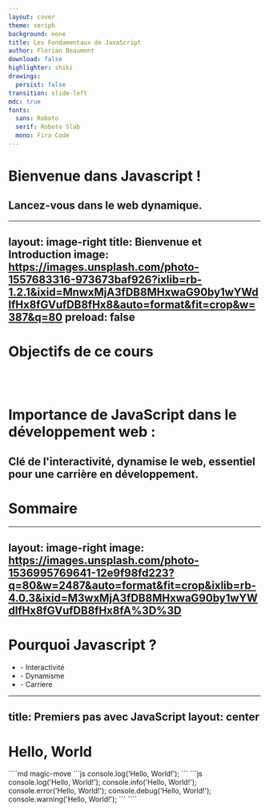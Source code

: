 ```yaml
---
layout: cover
theme: seriph
background: none
title: Les Fondamentaux de JavaScript
author: Florian Beaumont
download: false
highlighter: shiki
drawings:
  persist: false
transition: slide-left
mdc: true
fonts:
  sans: Roboto
  serif: Roboto Slab
  mono: Fira Code
---
```


# Bienvenue dans Javascript !

## Lancez-vous dans le web dynamique.

---
layout: image-right
title: Bienvenue et Introduction
image: https://images.unsplash.com/photo-1557683316-973673baf926?ixlib=rb-1.2.1&ixid=MnwxMjA3fDB8MHxwaG90by1wYWdlfHx8fGVufDB8fHx8&auto=format&fit=crop&w=387&q=80
preload: false
---

# Objectifs de ce cours
<div class="h-20">
    <ListWithDelai :list="['Interactivité', 'Dynamisme', 'Carriere']"/>
</div>

<br />
<br />

# Importance de JavaScript dans le développement web :

Clé de l'interactivité, dynamise le web, essentiel pour une carrière en développement.
---

# Sommaire
<Toc minDepth="1" maxDepth="2"></Toc>

---
layout: image-right
image: https://images.unsplash.com/photo-1536995769641-12e9f98fd223?q=80&w=2487&auto=format&fit=crop&ixlib=rb-4.0.3&ixid=M3wxMjA3fDB8MHxwaG90by1wYWdlfHx8fGVufDB8fHx8fA%3D%3D
---

# Pourquoi Javascript ?
<ul>
    <li v-after>- <span v-mark.underline.orange>Interactivité</span></li>
    <li v-after>- <span v-mark.circle.teal>Dynamisme</span></li>
    <li v-after>- <span v-mark="{ color: '#701', type: 'underline' }">Carriere</span></li>
</ul>

<!-- <v-clicks depth="3"> -->
<!---->
<!-- - Item 1 -->
<!--   - Item 1.1 -->
<!--     - Item 1.1.1 -->
<!--         - Item 1.1.2 -->
<!--   - Item 1.2 -->
<!-- - Item 2 -->
<!--   - Item 2.1 -->
<!--   - Item 2.2 -->
<!---->
<!-- </v-clicks> -->

---
title: Premiers pas avec JavaScript
layout: center
---

<h1 class="text-center">Hello, World</h1> 
````md magic-move
```js
console.log('Hello, World!');
```
```js
console.log('Hello, World!');
console.info('Hello, World!');
console.error('Hello, World!');
console.debug('Hello, World!');
console.warning('Hello, World!');
```
````
<!-- throw new Error() pour signaler des erreurs qui doivent interrompre l'exécution d'un bloc de code.

catch(error) pour gérer de manière élégante les erreurs qui peuvent être récupérées.

console.error() pour logger des erreurs ou des informations importantes pour le débogage sans interrompre l'exécution du programme.-->

---
title: Variables, Types de Données, et Opérations
layout: center
class: text-center
---

# Variables et Constantes
<span v-mark.strike-through.red>`var`</span>, <span v-mark.circle.teal>`let` et `const`</span>
```js
let x = 42;
console.log(x);
```

<p v-click="'+1'">Pourquoi ?</p>
<img v-click="'+1'" src="/assets/images/ManonSofaWellness.jpg" class="m-auto h-60 rounded shadow" />

---
title: var exemple #1 
transition: fade-out
---

# Un peu d'explication :

<div  v-mark="{at: 1, color: 'teal', type: 'highlight'}">var: peut être re-déclarée et mise à jour</div>
<div v-click="2" v-mark="{at: 2, color: 'teal', type: 'highlight'}">let et const : peut être mise à jour mais <span v-mark="{at: 2, color: '#BE4165', type: 'strike-through'}">pas re-déclarée</span></div>

```js {monaco-run}
// var: peut être re-déclarée et mise à jour
var greeting = "Hello";
var greeting = "Bonjour"; // Re-déclaration valide
console.log(greeting); // "Bonjour"

// let et const: peut être mise à jour mais pas re-déclarée
let greeting2 = "Hello";
//let greeting2 = "Hola";
greeting2 = "Bonjour"; 
```
---
title: var exemple #2
transition: fade-out
---

# Un peu d'explication :

<div v-click="0" v-mark="{at: 5, color: 'teal', type: 'strike-through'}">Le scope de la variable est le bloc d'instructions</div>
<div v-click="2" v-mark="{at: 2, color: 'teal', type: 'highlight'}">let et const : peut être mise à jour mais <span v-mark="{at: 2, color: '#BE4165', type: 'strike-through'}">pas re-déclarée</span></div>
<div class="flex w-220 gap-2">
    <div class="w-1/2">
```js {monaco-run}
// var: portée de fonction
function testVar() {
  var x = 1;
  if (true) {
    var x = 2; // Même variable !
    console.log(x); // 2
  }
  console.log(x); // 2
}
testVar();
```
    </div>
    <div class="w-1/2">
```js {monaco-run}
// let: portée de bloc
function testLet() {
  let y = 1;
  if (true) {
    let y = 2; // Variable différente
    console.log(y); // 2
  }
  console.log(y); // 1
}
testLet();
```
    </div>
</div>
